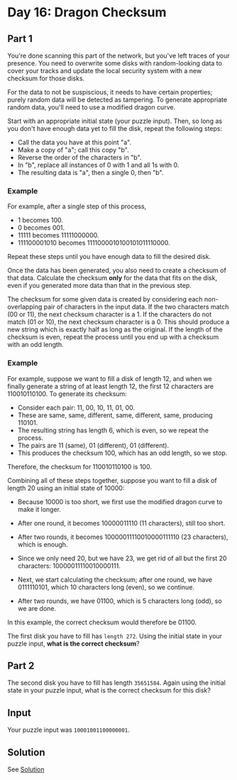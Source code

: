 # Day 16: Dragon Checksum

## Part 1
You're done scanning this part of the network, but you've left traces of your
presence. You need to overwrite some disks with random-looking data to cover
your tracks and update the local security system with a new checksum for those
disks.

For the data to not be suspiscious, it needs to have certain properties; purely
random data will be detected as tampering. To generate appropriate random data,
you'll need to use a modified dragon curve.

Start with an appropriate initial state (your puzzle input). Then, so long as
you don't have enough data yet to fill the disk, repeat the following steps:

- Call the data you have at this point "a".
- Make a copy of "a"; call this copy "b".
- Reverse the order of the characters in "b".
- In "b", replace all instances of 0 with 1 and all 1s with 0.
- The resulting data is "a", then a single 0, then "b".

### Example
For example, after a single step of this process,

- 1 becomes 100.
- 0 becomes 001.
- 11111 becomes 11111000000.
- 111100001010 becomes 1111000010100101011110000.

Repeat these steps until you have enough data to fill the desired disk.

Once the data has been generated, you also need to create a checksum of that
data. Calculate the checksum **only** for the data that fits on the disk, even
if you generated more data than that in the previous step.

The checksum for some given data is created by considering each non-overlapping
pair of characters in the input data. If the two characters match (00 or 11),
the next checksum character is a 1. If the characters do not match (01 or 10),
the next checksum character is a 0. This should produce a new string which is
exactly half as long as the original. If the length of the checksum is even,
repeat the process until you end up with a checksum with an odd length.

### Example
For example, suppose we want to fill a disk of length 12, and when we finally
generate a string of at least length 12, the first 12 characters are
110010110100. To generate its checksum:

- Consider each pair: 11, 00, 10, 11, 01, 00.
- These are same, same, different, same, different, same, producing 110101.
- The resulting string has length 6, which is even, so we repeat the process.
- The pairs are 11 (same), 01 (different), 01 (different).
- This produces the checksum 100, which has an odd length, so we stop.

Therefore, the checksum for 110010110100 is 100.

Combining all of these steps together, suppose you want to fill a disk of
length 20 using an initial state of 10000:

- Because 10000 is too short, we first use the modified dragon curve to make it
longer.

- After one round, it becomes 10000011110 (11 characters), still too short.

- After two rounds, it becomes 10000011110010000111110 (23 characters), which is
enough.

- Since we only need 20, but we have 23, we get rid of all but the first 20
characters: 10000011110010000111.

- Next, we start calculating the checksum; after one round, we have 0111110101,
which 10 characters long (even), so we continue.

- After two rounds, we have 01100, which is 5 characters long (odd), so we are
done.

In this example, the correct checksum would therefore be 01100.

The first disk you have to fill has `length 272`. Using the initial state in
your puzzle input, **what is the correct checksum**?

## Part 2

The second disk you have to fill has length `35651584`. Again using the initial
state in your puzzle input, what is the correct checksum for this disk?


## Input
Your puzzle input was `10001001100000001`.

## Solution
See [Solution](./Solution.fsx)
